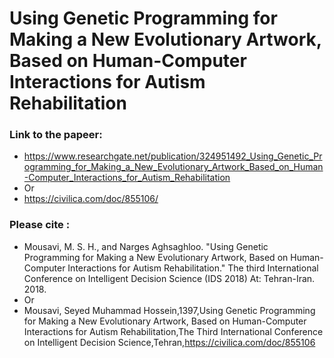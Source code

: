 # Using Genetic Programming for Making a New Evolutionary Artwork, Based on Human-Computer Interactions for Autism Rehabilitation

### Link to the papeer:
- https://www.researchgate.net/publication/324951492_Using_Genetic_Programming_for_Making_a_New_Evolutionary_Artwork_Based_on_Human-Computer_Interactions_for_Autism_Rehabilitation
- Or
- https://civilica.com/doc/855106/
### Please cite : 
- Mousavi, M. S. H., and Narges Aghsaghloo. "Using Genetic Programming for Making a New Evolutionary Artwork, Based on Human-Computer Interactions for Autism Rehabilitation." The third International Conference on Intelligent Decision Science (IDS 2018) At: Tehran-Iran. 2018.
- Or
- Mousavi, Seyed Muhammad Hossein,1397,Using Genetic Programming for Making a New Evolutionary Artwork, Based on Human-Computer Interactions for Autism Rehabilitation,The Third International Conference on Intelligent Decision Science,Tehran,https://civilica.com/doc/855106


